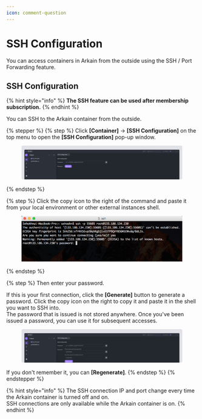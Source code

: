 ```yaml
---
icon: comment-question
---
```


# SSH Configuration

You can access containers in Arkain from the outside using the SSH / Port Forwarding feature.

## **SSH Configuration** <a href="#ssh-configuration" id="ssh-configuration"></a>

{% hint style="info" %}
**The SSH feature can be used after membership subscription.**
{% endhint %}

You can SSH to the Arkain container from the outside.

{% stepper %}
{% step %}
Click **\[Container]** → **\[SSH Configuration]** on the top menu to open the **\[SSH Configuration]** pop-up window.

<figure><img src="../../.gitbook/assets/SSH Configuration_01.png" alt=""><figcaption></figcaption></figure>
{% endstep %}

{% step %}
Click the copy icon to the right of the command and paste it from your local environment or other external instances shell.

<figure><img src="../../.gitbook/assets/image (1) (1) (1) (1) (1) (1) (1) (1) (1).png" alt=""><figcaption></figcaption></figure>
{% endstep %}

{% step %}
Then enter your password.

If this is your first connection, click the **\[Generate]** button to generate a password. Click the copy icon on the right to copy it and paste it in the shell you want to SSH into.\
The password that is issued is not stored anywhere. Once you've been issued a password, you can use it for subsequent accesses.

<figure><img src="../../.gitbook/assets/SSH Configuration_02.png" alt=""><figcaption></figcaption></figure>

If you don't remember it, you can **\[Regenerate]**.
{% endstep %}
{% endstepper %}

{% hint style="info" %}
The SSH connection IP and port change every time the Arkain container is turned off and on.\
SSH connections are only available while the Arkain container is on.
{% endhint %}
